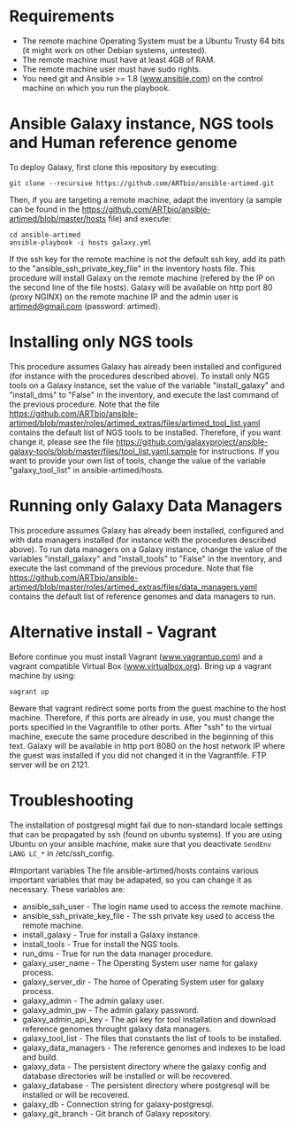 # Requirements
  * The remote machine Operating System must be a Ubuntu Trusty 64 bits (it might work on other Debian systems, untested).
  * The remote machine must have at least 4GB of RAM.
  * The remote machine user must have sudo rights.
  * You need git and Ansible >= 1.8 (www.ansible.com) on the control machine on which you run the playbook.
  
# Ansible Galaxy instance, NGS tools and Human reference genome
To deploy Galaxy, first clone this repository by executing:
```
git clone --recursive https://github.com/ARTbio/ansible-artimed.git
```
Then, if you are targeting a remote machine, adapt the inventory (a sample can be found in the https://github.com/ARTbio/ansible-artimed/blob/master/hosts file) and execute:
```
cd ansible-artimed
ansible-playbook -i hosts galaxy.yml
```
If the ssh key for the remote machine is not the default ssh key, add its path to the "ansible_ssh_private_key_file" in the inventory hosts file.
This procedure will install Galaxy on the remote machine (refered by the IP on the second line of the file hosts).
Galaxy will be available on http port 80 (proxy NGINX) on the remote machine IP and the admin user is artimed@gmail.com (password: artimed).

# Installing only NGS tools
This procedure assumes Galaxy has already been installed and configured (for instance with the procedures described above).
To install only NGS tools on a Galaxy instance, set the value of the variable "install_galaxy" and "install_dms" to "False" in the inventory, and execute the last command of the previous procedure.
Note that the file https://github.com/ARTbio/ansible-artimed/blob/master/roles/artimed_extras/files/artimed_tool_list.yaml contains the default list of NGS tools to be installed.
Therefore, if you want change it, please see the file https://github.com/galaxyproject/ansible-galaxy-tools/blob/master/files/tool_list.yaml.sample for instructions.
If you want to provide your own list of tools, change the value of the variable "galaxy_tool_list" in ansible-artimed/hosts.

# Running only Galaxy Data Managers
This procedure assumes Galaxy has already been installed, configured and with data managers installed (for instance with the procedures described above).
To run data managers on a Galaxy instance, change the value of the variables "install_galaxy" and "install_tools" to "False" in the inventory, and execute the last command of the previous procedure.
Note that file https://github.com/ARTbio/ansible-artimed/blob/master/roles/artimed_extras/files/data_managers.yaml contains the default list of reference genomes and data managers to run.

# Alternative install - Vagrant
Before continue you must install Vagrant (www.vagrantup.com) and a vagrant compatible Virtual Box (www.virtualbox.org).
Bring up a vagrant machine by using:
```
vagrant up
```
Beware that vagrant redirect some ports from the guest machine to the host machine. 
Therefore, if this ports are already in use, you must change the ports specified in the Vagrantfile to other ports.
After "ssh" to the virtual machine, execute the same procedure described in the beginning of this text. 
Galaxy will be available in http port 8080 on the host network IP where the guest was installed if you did not changed it in the Vagrantfile. FTP server will be on 2121.

# Troubleshooting
The installation of postgresql might fail due to non-standard locale settings that can be propagated by ssh (found on ubuntu systems).
If you are using Ubuntu on your ansible machine, make sure that you deactivate `SendEnv LANG LC_*` in /etc/ssh_config.

#Important variables
The file ansible-artimed/hosts contains various important variables that may be adapated, so you can change it as necessary.
These variables are:
- ansible_ssh_user - The login name used to access the remote machine.
- ansible_ssh_private_key_file - The ssh private key used to access the remote machine.
- install_galaxy - True for install a Galaxy instance.
- install_tools - True for install the NGS tools.
- run_dms - True for run the data manager procedure.
- galaxy_user_name - The Operating System user name for galaxy process.
- galaxy_server_dir - The home of Operating System user for galaxy process.
- galaxy_admin - The admin galaxy user.
- galaxy_admin_pw - The admin galaxy password.
- galaxy_admin_api_key - The api key for tool installation and download reference genomes throught galaxy data managers.
- galaxy_tool_list - The files that constants the list of tools to be installed.
- galaxy_data_managers - The reference genomes and indexes to be load and build.
- galaxy_data - The persistent directory where the galaxy config and database directories will be installed or will be recovered.
- galaxy_database - The persistent directory where postgresql will be installed or will be recovered.
- galaxy_db - Connection string for galaxy-postgresql.
- galaxy_git_branch - Git branch of Galaxy repository.
